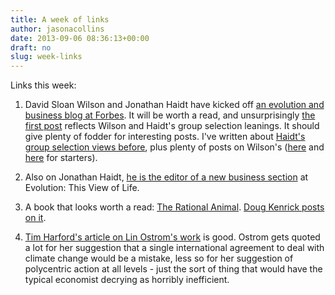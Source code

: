 ```yaml
---
title: A week of links
author: jasonacollins
date: 2013-09-06 08:36:13+00:00
draft: no
slug: week-links
---
```


Links this week:



	
  1. David Sloan Wilson and Jonathan Haidt have kicked off [an evolution and business blog at Forbes](http://www.forbes.com/sites/darwinatwork/). It will be worth a read, and unsurprisingly [the first post](http://www.forbes.com/sites/darwinsbusiness/2013/09/05/sears-ignores-the-invisible-band/) reflects Wilson and Haidt's group selection leanings. It should give plenty of fodder for interesting posts. I've written about [Haidt's group selection views before](https://jasoncollins.blog/haidts-group-selection/), plus plenty of posts on Wilson's ([here](https://jasoncollins.blog/economic-cosmology-the-rational-egotistical-individual/) and [here](https://jasoncollins.blog/economic-cosmology-the-invisible-hand/) for starters).


	
  2. Also on Jonathan Haidt, [he is the editor of a new business section](http://www.thisviewoflife.com/index.php/magazine/articles/welcome-to-the-new-business-section) at Evolution: This View of Life.

	
  3. A book that looks worth a read: [The Rational Animal](http://rationalanimalbook.com/). [Doug Kenrick posts on it](http://www.psychologytoday.com/blog/sex-murder-and-the-meaning-life/201308/are-you-smarter-you-think).

	
  4. [Tim Harford's article on Lin Ostrom's work](http://www.ft.com/intl/cms/s/2/afc5377e-1026-11e3-a258-00144feabdc0.html#axzz2dUvfRkUI) is good. Ostrom gets quoted a lot for her suggestion that a single international agreement to deal with climate change would be a mistake, less so for her suggestion of polycentric action at all levels - just the sort of thing that would have the typical economist decrying as horribly inefficient.


